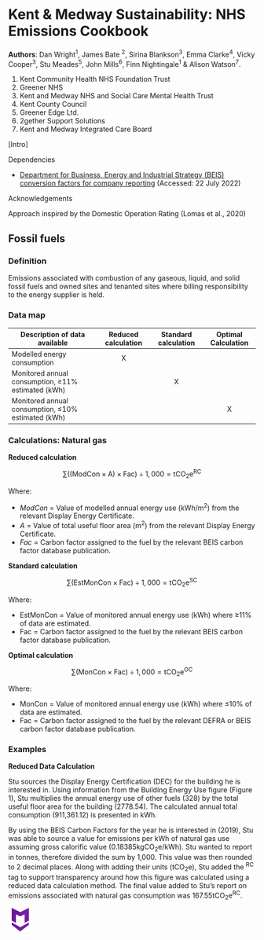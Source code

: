 # Kent & Medway Sustainability: NHS Emissions Cookbook 

**Authors**:
  Dan Wright<sup>1</sup>, James Bate <sup>2</sup>, Sirina Blankson<sup>3</sup>, Emma Clarke<sup>4</sup>, Vicky Cooper<sup>3</sup>, Stu Meades<sup>5</sup>, John Mills<sup>6</sup>, Finn Nightingale<sup>1</sup> & Alison Watson<sup>7</sup>.

1. Kent Community Health NHS Foundation Trust
2. Greener NHS
3. Kent and Medway NHS and Social Care Mental Health Trust 
4. Kent County Council
5. Greener Edge Ltd.
6. 2gether Support Solutions
7. Kent and Medway Integrated Care Board

[Intro]

Dependencies

* [Department for Business, Energy and Industrial Strategy (BEIS) conversion factors for company reporting](https://www.gov.uk/government/collections/government-conversion-factors-for-company-reporting) (Accessed: 22 July 2022)

Acknowledgements

Approach inspired by the Domestic Operation Rating (Lomas et al., 2020)

## Fossil fuels

### Definition
Emissions associated with combustion of any gaseous, liquid, and solid fossil fuels and owned sites and tenanted sites where billing responsibility to the energy supplier is held.

### Data map

| Description of data available  | Reduced calculation  | Standard calculation | Optimal Calculation |
| ------------------------------ |:---:| :---:| :---:|
| Modelled energy consumption | X |  |  |
| Monitored annual consumption, ≥11% estimated (kWh) |  | X |  |
| Monitored annual consumption, ≤10% estimated (kWh) |  |  | X |

### Calculations: Natural gas

**Reduced calculation**

$$ 
\sum \left( \left( \text{ModCon} \times \text{A} \right) \times \text{Fac} \right) \div 1,000 = \text{tCO}_2\text{e}^{\text{RC}}
$$

Where:
* *ModCon* = Value of modelled annual energy use (kWh/m<sup>2</sup>) from the relevant Display Energy Certificate.
* *A* = Value of total useful floor area (m<sup>2</sup>) from the relevant Display Energy Certificate.
* *Fac* = Carbon factor assigned to the fuel by the relevant BEIS carbon factor database publication.  

**Standard calculation**

$$ 
\sum \left( \text{EstMonCon} \times \text{Fac} \right) \div 1,000 = \text{tCO}_2\text{e}^{\text{SC}}
$$

Where:
* EstMonCon = Value of monitored annual energy use (kWh) where ≥11% of data are estimated.
* Fac = Carbon factor assigned to the fuel by the relevant BEIS carbon factor database publication.  

**Optimal calculation**

$$ 
\sum \left( \text{MonCon} \times \text{Fac} \right) \div 1,000 = \text{tCO}_2\text{e}^{\text{OC}}
$$

Where:
* MonCon = Value of monitored annual energy use (kWh) where ≤10% of data are estimated.
* Fac = Carbon factor assigned to the fuel by the relevant DEFRA or BEIS carbon factor database publication.  

### Examples

**Reduced Data Calculation**

Stu sources the Display Energy Certification (DEC) for the building he is interested in. Using information from the Building Energy Use figure (Figure 1), Stu multiplies the annual energy use of other fuels (328) by the total useful floor area for the building (2778.54). The calculated annual total consumption (911,361.12) is presented in kWh. 

By using the BEIS Carbon Factors  for the year he is interested in (2019), Stu was able to source a value for emissions per kWh of natural gas use assuming gross calorific value (0.18385kgCO<sub>2</sub>e/kWh). Stu wanted to report in tonnes, therefore divided the sum by 1,000. This value was then rounded to 2 decimal places. 
Along with adding their units (tCO<sub>2</sub>e), Stu added the <sup>RC</sup> tag to support transparency around how this figure was calculated using a reduced data calculation method. The final value added to Stu’s report on emissions associated with natural gas consumption was 167.55tCO<sub>2</sub>e<sup>RC</sup>.

![alt text](https://github.com/adam-p/markdown-here/raw/master/src/common/images/icon48.png "Logo Title Text 1")
